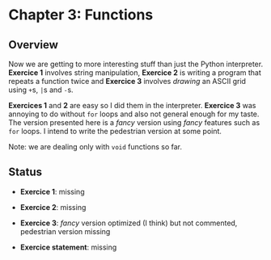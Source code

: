 # Chapter 3: Functions

## Overview

Now we are getting to more interesting stuff than just the Python interpreter.
**Exercice 1** involves string manipulation, **Exercice 2** is writing a 
program that repeats a function twice and **Exercice 3** involves *drawing* an
ASCII grid using `+`s, `|`s and `-`s.

**Exercices 1** and **2** are easy so I did them in the interpreter. **Exercice 
3** was annoying to do without `for` loops and also not general enough for my 
taste. The version presented here is a *fancy* version using *fancy* features 
such as `for` loops. I intend to write the pedestrian version at some point.


Note: we are dealing only with `void` functions so far.

## Status

- **Exercice 1**: missing

- **Exercice 2**: missing

- **Exercice 3**: *fancy* version optimized (I think) but not commented, 
pedestrian version missing

- **Exercice statement**: missing
